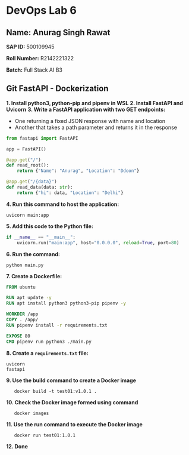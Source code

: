 # DevOps Lab 6

## Name: Anurag Singh Rawat
**SAP ID:** 500109945

**Roll Number:** R2142221322

**Batch:** Full Stack AI B3

## Git FastAPI - Dockerization  

**1. Install python3, python-pip and pipenv in WSL**
**2. Install FastAPI and Uvicorn**
**3. Write a FastAPI application with two GET endpoints:**
   - One returning a fixed JSON response with name and location
   - Another that takes a path parameter and returns it in the response

```python
from fastapi import FastAPI

app = FastAPI()

@app.get("/")
def read_root():
    return {"Name": "Anurag", "Location": "Ddoon"}

@app.get("/{data}")
def read_data(data: str):
    return {"hi": data, "Location": "Delhi"}
```

**4. Run this command to host the application:**
   ```
   uvicorn main:app
   ```

**5. Add this code to the Python file:**
   ```python
   if __name__ == "__main__":
       uvicorn.run("main:app", host="0.0.0.0", reload=True, port=80)
   ```

**6. Run the command:**
   ```
   python main.py
   ```

**7. Create a Dockerfile:**
   ```dockerfile
   FROM ubuntu

   RUN apt update -y
   RUN apt install python3 python3-pip pipenv -y

   WORKDIR /app
   COPY . /app/
   RUN pipenv install -r requirements.txt

   EXPOSE 80
   CMD pipenv run python3 ./main.py
   ```

**8. Create a `requirements.txt` file:**
   ```
   uvicorn
   fastapi
   ```

**9. Use the build command to create a Docker image**
   ```
      docker build -t test01:v1.0.1 .
   ```

**10. Check the Docker image formed using command**
   ```
      docker images
   ```

**11. Use the run command to execute the Docker image**
   ```
      docker run test01:1.0.1
   ```

**12. Done**
